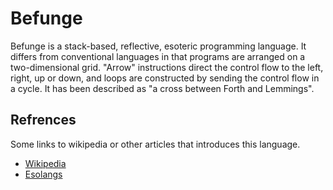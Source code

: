 # Befunge

Befunge is a stack-based, reflective, esoteric programming language. It differs from conventional languages in that programs are arranged on a two-dimensional grid. "Arrow" instructions direct the control flow to the left, right, up or down, and loops are constructed by sending the control flow in a cycle. It has been described as "a cross between Forth and Lemmings".

## Refrences
Some links to wikipedia or other articles that introduces this language.

- [Wikipedia](https://en.wikipedia.org/wiki/Befunge)
- [Esolangs](https://esolangs.org/wiki/Befunge)